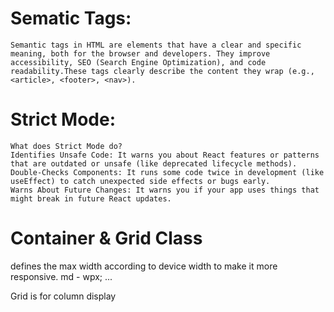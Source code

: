 # Sematic Tags:
```
Semantic tags in HTML are elements that have a clear and specific meaning, both for the browser and developers. They improve accessibility, SEO (Search Engine Optimization), and code readability.These tags clearly describe the content they wrap (e.g., <article>, <footer>, <nav>).
```

# Strict Mode:
```
What does Strict Mode do?
Identifies Unsafe Code: It warns you about React features or patterns that are outdated or unsafe (like deprecated lifecycle methods).
Double-Checks Components: It runs some code twice in development (like useEffect) to catch unexpected side effects or bugs early.
Warns About Future Changes: It warns you if your app uses things that might break in future React updates.
```

# Container & Grid Class
defines the max width according to device width to make it more responsive.
md - wpx;  ... 

Grid is for column display
